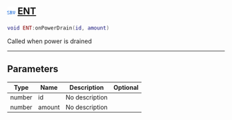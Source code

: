 ## ![server](.gitbook/assets/server.png) [ENT](home/ENT)



```lua
void ENT:onPowerDrain(id, amount)
```

Called when power is drained

------
## Parameters

| Type   | Name | Description | Optional |
| ------ | ---- | ----------- | -------: |
| number | id | No description |  |
| number | amount | No description |  |


